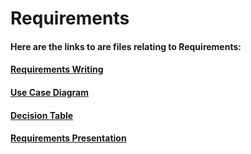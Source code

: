 # Requirements
#### Here are the links to are files relating to Requirements:

#### [Requirements Writing](https://github.com/Chewwi7/Intro-to-Software-Engineering-Project/blob/main/Requirements/RequirementsWriting.md)

#### [Use Case Diagram](https://github.com/Chewwi7/Intro-to-Software-Engineering-Project/blob/main/Requirements/UMLDiagram.png)


#### [Decision Table](https://github.com/Chewwi7/Intro-to-Software-Engineering-Project/blob/main/Requirements/DecisionTable.md)

#### [Requirements Presentation](https://github.com/Chewwi7/Intro-to-Software-Engineering-Project/blob/main/Presentations/Requirements%20Presentation.md)
